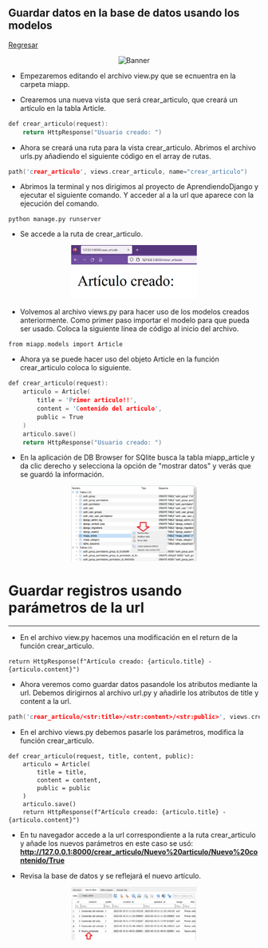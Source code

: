 ## Guardar datos en la base de datos usando los modelos 

[Regresar](/CodingBootcampsESPOL-RDDW/)

<p align="center">
<img src="https://uploads-ssl.webflow.com/5e1de8fb8a405829db8a226a/608a8dddf27fd32b1d8ebd55_sentisis-connector.gif" width="40%" alt="Banner"/>
</p>

* Empezaremos editando el archivo view.py que se ecnuentra en la carpeta miapp. 

* Crearemos una nueva vista que será crear_articulo, que creará un artículo en la tabla Article.

```h
def crear_articulo(request):
    return HttpResponse("Usuario creado: ")
```

* Ahora se creará una ruta para la vista crear_articulo. Abrimos el archivo urls.py añadiendo el siguiente código en el array de rutas. 

```h
path('crear_articulo', views.crear_articulo, name="crear_articulo")
```
* Abrimos la terminal y nos dirigimos al proyecto de AprendiendoDjango y ejecutar el siguiente comando. Y acceder al a la url que aparece con la ejecución del comando.

```
python manage.py runserver
```

* Se accede a la ruta de crear_articulo.

<p align="center">
<img src="../imagenes/articulo.png" width="50%" alt="Banner"/>
</p>

* Volvemos al archivo views.py para hacer uso de los modelos creados anteriormente. Como primer paso importar el modelo para que pueda ser usado. Coloca la siguiente línea de código al inicio del archivo.

```h
from miapp.models import Article
```

* Ahora ya se puede hacer uso del objeto Article en la función crear_articulo coloca lo siguiente.

```h
def crear_articulo(request):
    articulo = Article(
        title = 'Primer articulo!!',
        content = 'Contenido del articulo',
        public = True
    )
    articulo.save()
    return HttpResponse("Usuario creado: ")
```

* En la aplicación de DB Browser for SQlite busca la tabla miapp_article y da clic derecho y selecciona la opción de "mostrar datos" y verás que se guardó la información.

<p align="center">
<img src="../imagenes/datos.png" width="50%" alt="Banner"/>
</p>


Guardar registros usando parámetros de la url
===========

* * * 

* En el archivo view.py hacemos una modificación en el return de la función crear_articulo.

```django
return HttpResponse(f"Artículo creado: {articulo.title} - {articulo.content}")
```
* Ahora veremos como guardar datos pasandole los atributos mediante la url. Debemos dirigirnos al archivo url.py y añadirle los atributos de title y content a la url.

```h
path('crear_articulo/<str:title>/<str:content>/<str:public>', views.crear_articulo, name="crear_articulo")
```

* En el archivo views.py debemos pasarle los parámetros, modifica la función crear_articulo.

```django
def crear_articulo(request, title, content, public):
    articulo = Article(
        title = title,
        content = content,
        public = public
    )
    articulo.save()
    return HttpResponse(f"Artículo creado: {articulo.title} - {articulo.content}")
```

* En tu navegador accede a la url correspondiente a la ruta crear_articulo y añade los nuevos parámetros en este caso se usó: **http://127.0.0.1:8000/crear_articulo/Nuevo%20articulo/Nuevo%20contenido/True**

* Revisa la base de datos y se reflejará el nuevo artículo.

<p align="center">
<img src="../imagenes/nuevo.png" width="50%" alt="Banner"/>
</p>
